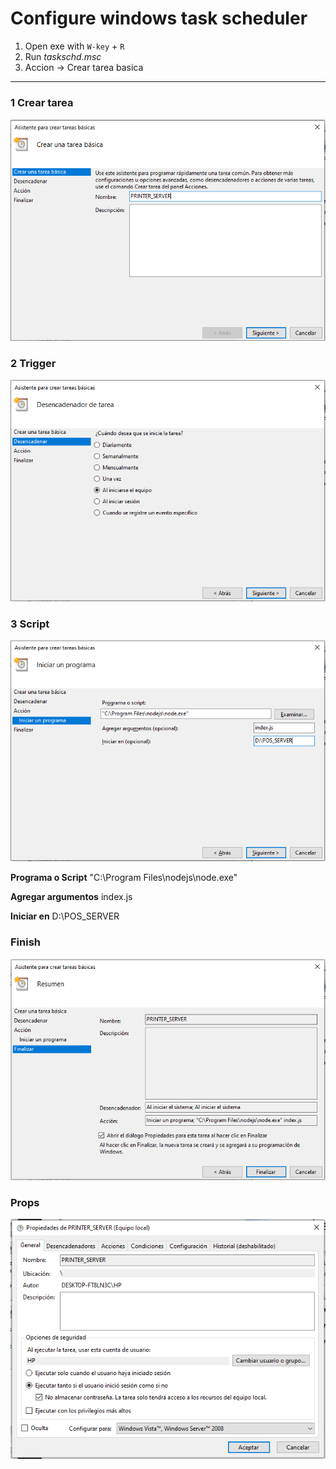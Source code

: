 # Configure windows task scheduler

1. Open exe with `W-key` + `R`
2. Run _taskschd.msc_
3. Accion -> Crear tarea basica

---

### 1 Crear tarea

![1_createtask](https://github.com/panta97/pos_restaurant/blob/master/server/docs/md-assets/1_createtask.png?raw=true)

### 2 Trigger

![2_trigger](https://github.com/panta97/pos_restaurant/blob/master/server/docs/md-assets/2_trigger.png?raw=true)

### 3 Script

![3_script](https://github.com/panta97/pos_restaurant/blob/master/server/docs/md-assets/3_script.png?raw=true)

**Programa o Script** "C:\Program Files\nodejs\node.exe"

**Agregar argumentos** index.js

**Iniciar en** D:\POS_SERVER

### Finish

![4_finish](https://github.com/panta97/pos_restaurant/blob/master/server/docs/md-assets/4_finish.png?raw=true)

### Props

![5_props](https://github.com/panta97/pos_restaurant/blob/master/server/docs/md-assets/5_props.png?raw=true)
